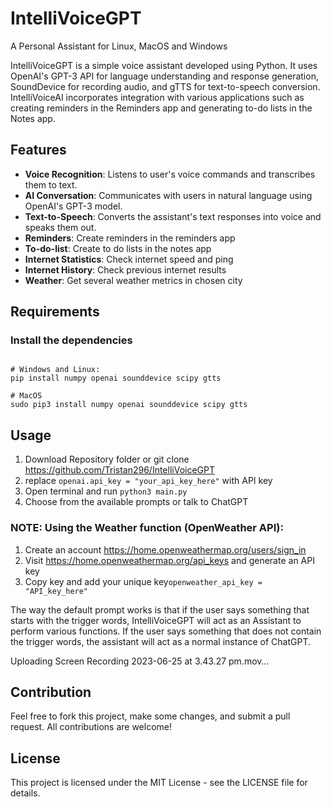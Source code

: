 # IntelliVoiceGPT

A Personal Assistant for Linux, MacOS and Windows

IntelliVoiceGPT is a simple voice assistant developed using Python. It uses OpenAI's GPT-3 API for language understanding and response generation, SoundDevice for recording audio, and gTTS for text-to-speech conversion. IntelliVoiceAI incorporates integration with various applications such as creating reminders in the Reminders app and generating to-do lists in the Notes app. 


## Features
* **Voice Recognition**: Listens to user's voice commands and transcribes them to text.
* **AI Conversation**: Communicates with users in natural language using OpenAI's GPT-3 model.
* **Text-to-Speech**: Converts the assistant's text responses into voice and speaks them out.
* **Reminders**: Create reminders in the reminders app
* **To-do-list**: Create to do lists in the notes app
* **Internet Statistics**: Check internet speed and ping
* **Internet History**: Check previous internet results
* **Weather**: Get several weather metrics in chosen city

## Requirements
### Install the dependencies 
```

# Windows and Linux:
pip install numpy openai sounddevice scipy gtts

# MacOS
sudo pip3 install numpy openai sounddevice scipy gtts

```

## Usage
1. Download Repository folder or git clone https://github.com/Tristan296/IntelliVoiceGPT
2. replace `openai.api_key = "your_api_key_here"` with API key
3. Open terminal and run `python3 main.py`
4. Choose from the available prompts or talk to ChatGPT

### NOTE: Using the Weather function (OpenWeather API):
1. Create an account https://home.openweathermap.org/users/sign_in
2. Visit https://home.openweathermap.org/api_keys and generate an API key
3. Copy key and add your unique key```openweather_api_key = "API_key_here"```

The way the default prompt works is that if the user says something that starts with the trigger words, IntelliVoiceGPT will act as an Assistant to perform various functions. If the user says something that does not contain the trigger words, the assistant will act as a normal instance of ChatGPT.


Uploading Screen Recording 2023-06-25 at 3.43.27 pm.mov…


## Contribution
Feel free to fork this project, make some changes, and submit a pull request. All contributions are welcome!

## License
This project is licensed under the MIT License - see the LICENSE file for details.
